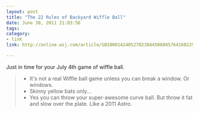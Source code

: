 ```yaml
---
layout: post
title: "The 22 Rules of Backyard Wiffle Ball"
date: June 30, 2011 21:03:56
tags:
category:
- link
link: http://online.wsj.com/article/SB10001424052702304450604576416022939358358.html

---
```


Just in time for your July 4th game of wiffle ball.

>- It's not a real Wiffle ball game unless you can break a window. Or windows.
>- Skinny yellow bats only...
>- Yes you can throw your super-awesome curve ball. But throw it fat and slow over the plate. Like a 2011 Astro.